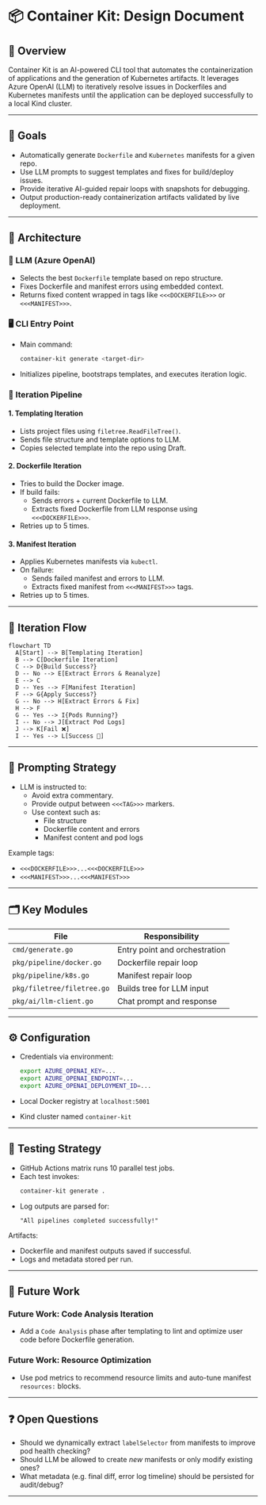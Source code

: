 # 📦 Container Kit: Design Document

## 🧭 Overview

Container Kit is an AI-powered CLI tool that automates the containerization of applications and the generation of Kubernetes artifacts. It leverages Azure OpenAI (LLM) to iteratively resolve issues in Dockerfiles and Kubernetes manifests until the application can be deployed successfully to a local Kind cluster.

---

## 🎯 Goals

- Automatically generate `Dockerfile` and `Kubernetes` manifests for a given repo.
- Use LLM prompts to suggest templates and fixes for build/deploy issues.
- Provide iterative AI-guided repair loops with snapshots for debugging.
- Output production-ready containerization artifacts validated by live deployment.

---

## 🧱 Architecture

### 🧠 LLM (Azure OpenAI)
- Selects the best `Dockerfile` template based on repo structure.
- Fixes Dockerfile and manifest errors using embedded context.
- Returns fixed content wrapped in tags like `<<<DOCKERFILE>>>` or `<<<MANIFEST>>>`.

### 🖥 CLI Entry Point

- Main command:
  ```bash
  container-kit generate <target-dir>
  ```

- Initializes pipeline, bootstraps templates, and executes iteration logic.

### 🔁 Iteration Pipeline

#### 1. **Templating Iteration**
- Lists project files using `filetree.ReadFileTree()`.
- Sends file structure and template options to LLM.
- Copies selected template into the repo using Draft.

#### 2. **Dockerfile Iteration**
- Tries to build the Docker image.
- If build fails:
  - Sends errors + current Dockerfile to LLM.
  - Extracts fixed Dockerfile from LLM response using `<<<DOCKERFILE>>>`.
- Retries up to 5 times.

#### 3. **Manifest Iteration**
- Applies Kubernetes manifests via `kubectl`.
- On failure:
  - Sends failed manifest and errors to LLM.
  - Extracts fixed manifest from `<<<MANIFEST>>>` tags.
- Retries up to 5 times.

---

## 🔄 Iteration Flow

```mermaid
flowchart TD
  A[Start] --> B[Templating Iteration]
  B --> C[Dockerfile Iteration]
  C --> D{Build Success?}
  D -- No --> E[Extract Errors & Reanalyze]
  E --> C
  D -- Yes --> F[Manifest Iteration]
  F --> G{Apply Success?}
  G -- No --> H[Extract Errors & Fix]
  H --> F
  G -- Yes --> I{Pods Running?}
  I -- No --> J[Extract Pod Logs]
  J --> K[Fail ❌]
  I -- Yes --> L[Success 🎉]
```

---

## 🧠 Prompting Strategy

- LLM is instructed to:
  - Avoid extra commentary.
  - Provide output between `<<<TAG>>>` markers.
  - Use context such as:
    - File structure
    - Dockerfile content and errors
    - Manifest content and pod logs

Example tags:
- `<<<DOCKERFILE>>>...<<<DOCKERFILE>>>`
- `<<<MANIFEST>>>...<<<MANIFEST>>>`

---

## 🗂 Key Modules

| File | Responsibility |
|------|----------------|
| `cmd/generate.go` | Entry point and orchestration |
| `pkg/pipeline/docker.go` | Dockerfile repair loop |
| `pkg/pipeline/k8s.go` | Manifest repair loop |
| `pkg/filetree/filetree.go` | Builds tree for LLM input |
| `pkg/ai/llm-client.go` | Chat prompt and response |

---

## ⚙️ Configuration

- Credentials via environment:
  ```bash
  export AZURE_OPENAI_KEY=...
  export AZURE_OPENAI_ENDPOINT=...
  export AZURE_OPENAI_DEPLOYMENT_ID=...
  ```

- Local Docker registry at `localhost:5001`
- Kind cluster named `container-kit`

---

## 🧪 Testing Strategy

- GitHub Actions matrix runs 10 parallel test jobs.
- Each test invokes:
  ```bash
  container-kit generate .
  ```
- Log outputs are parsed for:
  ```text
  "All pipelines completed successfully!"
  ```

Artifacts:
- Dockerfile and manifest outputs saved if successful.
- Logs and metadata stored per run.

---

## 🧩 Future Work

### Future Work: Code Analysis Iteration
- Add a `Code Analysis` phase after templating to lint and optimize user code before Dockerfile generation.

### Future Work: Resource Optimization
- Use pod metrics to recommend resource limits and auto-tune manifest `resources:` blocks.

---

## ❓ Open Questions

- Should we dynamically extract `labelSelector` from manifests to improve pod health checking?
- Should LLM be allowed to create *new* manifests or only modify existing ones?
- What metadata (e.g. final diff, error log timeline) should be persisted for audit/debug?

---

